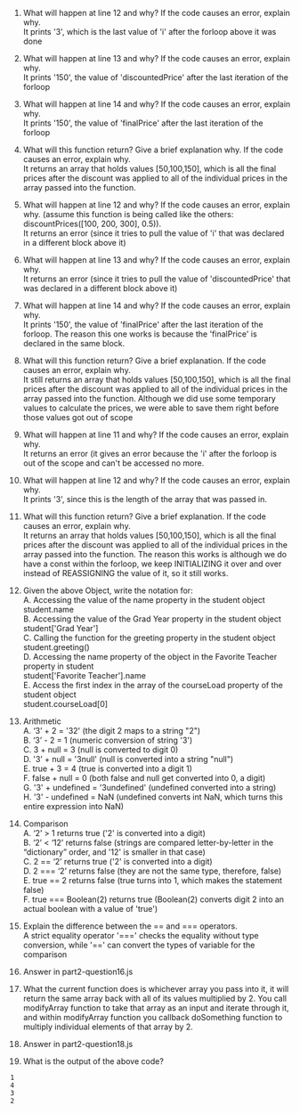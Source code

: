 1. What will happen at line 12 and why? If the code causes an error, explain why. <br />
It prints '3', which is the last value of 'i' after the forloop above it was done <br />

2. What will happen at line 13 and why? If the code causes an error, explain why. <br />
It prints '150', the value of 'discountedPrice' after the last iteration of the forloop <br />

3. What will happen at line 14 and why? If the code causes an error, explain why. <br />
It prints '150', the value of 'finalPrice' after the last iteration of the forloop <br />

4. What will this function return? Give a brief explanation why. If the code causes an error, explain why. <br />
It returns an array that holds values [50,100,150], which is all the final prices after the discount was applied to all of the individual prices in the array passed into the function. <br />

5. What will happen at line 12 and why?  If the code causes an error, explain why. (assume this function is being called like the others: discountPrices([100, 200, 300], 0.5)). <br />
It returns an error (since it tries to pull the value of 'i' that was declared in a different block above it)

6. What will happen at line 13 and why? If the code causes an error, explain why. <br />
It returns an error (since it tries to pull the value of 'discountedPrice' that was declared in a different block above it) <br />

7. What will happen at line 14 and why? If the code causes an error, explain why. <br />
It prints '150', the value of 'finalPrice' after the last iteration of the forloop. The reason this one works is because the 'finalPrice' is declared in the same block. <br />

8. What will this function return? Give a brief explanation. If the code causes an error, explain why. <br />
It still returns an array that holds values [50,100,150], which is all the final prices after the discount was applied to all of the individual prices in the array passed into the function. Although we did use some temporary values to calculate the prices, we were able to save them right before those values got out of scope <br />

9. What will happen at line 11 and why? If the code causes an error, explain why. <br />
It returns an error (it gives an error because the 'i' after the forloop is out of the scope and can't be accessed no more. <br />

10. What will happen at line 12 and why? If the code causes an error, explain why. <br />
It prints '3', since this is the length of the array that was passed in. <br />

11. What will this function return? Give a brief explanation. If the code causes an error, explain why. <br />
It returns an array that holds values [50,100,150], which is all the final prices after the discount was applied to all of the individual prices in the array passed into the function. The reason this works is although we do have a const within the forloop, we keep INITIALIZING it over and over instead of REASSIGNING the value of it, so it still works. <br />

12. Given the above Object, write the notation for:<br />
A. Accessing the value of the name property in the student object <br />
student.name <br />
B. Accessing the value of the Grad Year property in the student object <br />
student['Grad Year'] <br />
C. Calling the function for the greeting property in the student object <br />
student.greeting() <br />
D. Accessing the name property of the object in the Favorite Teacher property in student <br />
student['Favorite Teacher'].name <br />
E. Access the first index in the array of the courseLoad property of the student object <br />
student.courseLoad[0] <br />

13. Arithmetic <br />
A. ‘3’ + 2 = '32' (the digit 2 maps to a string "2") <br />
B. ‘3’ - 2 = 1 (numeric conversion of string '3') <br />
C. 3 + null = 3 (null is converted to digit 0) <br />
D. '3’ + null = '3null' (null is converted into a string "null") <br />
E. true + 3 = 4 (true is converted into a digit 1) <br />
F. false + null = 0 (both false and null get converted into 0, a digit) <br />
G. '3' + undefined = '3undefined' (undefined converted into a string) <br />
H.  '3' - undefined = NaN (undefined converts int NaN, which turns this entire expression into NaN) <br />

14. Comparison <br />
A. ‘2’ > 1 returns true ('2' is converted into a digit) <br />
B. ‘2’ < ‘12’ returns false (strings are compared letter-by-letter in the “dictionary” order, and '12' is smaller in that case) <br />
C. 2 == ‘2’ returns true ('2' is converted into a digit) <br />
D. 2 === ‘2’ returns false (they are not the same type, therefore, false) <br />
E. true == 2 returns false (true turns into 1, which makes the statement false) <br />
F. true === Boolean(2) returns true (Boolean(2) converts digit 2 into an actual boolean with a value of 'true') <br />

15. Explain the difference between the == and === operators. <br />
A strict equality operator '===' checks the equality without type conversion, while '==' can convert the types of variable for the comparison <br />

16. Answer in part2-question16.js <br />

17. What the current function does is whichever array you pass into it, it will return the same array back with all of its values multiplied by 2. You call modifyArray function to take that array as an input and iterate through it, and within modifyArray function you callback doSomething function to multiply individual elements of that array by 2. <br />

18. Answer in part2-question18.js <br />

19. What is the output of the above code? <br />
```
1
4
3
2
```
<br />

